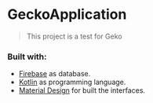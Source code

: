 # GeckoApplication

> This project is a test for Geko

### Built with:

- [Firebase](https://firebase.google.com/?gclsrc=ds&gclsrc=ds&gclid=CLiq08-bnfACFUTrHwodqz4Hsg) as database.
- [Kotlin](https://developer.android.com/kotlin?hl=es-419&gclsrc=ds&gclsrc=ds&gclid=CN_H0YicnfACFbTJxQodOMMDbg) as programming language.
- [Material Design](https://material.io/design) for built the interfaces.
